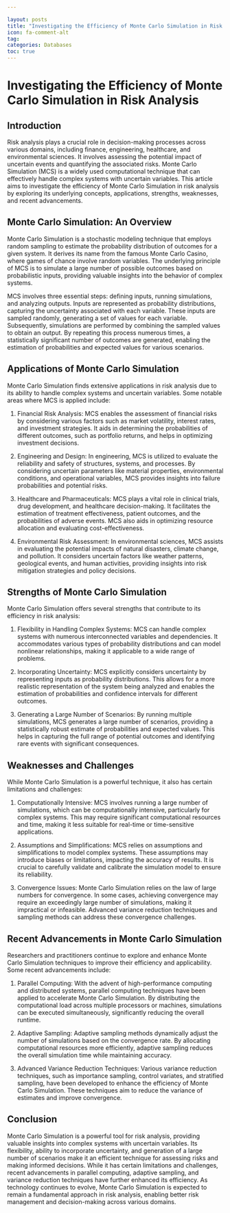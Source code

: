 ```yaml
---

layout: posts
title: "Investigating the Efficiency of Monte Carlo Simulation in Risk Analysis"
icon: fa-comment-alt
tag:      
categories: Databases
toc: true
---
```




# Investigating the Efficiency of Monte Carlo Simulation in Risk Analysis

## Introduction

Risk analysis plays a crucial role in decision-making processes across various domains, including finance, engineering, healthcare, and environmental sciences. It involves assessing the potential impact of uncertain events and quantifying the associated risks. Monte Carlo Simulation (MCS) is a widely used computational technique that can effectively handle complex systems with uncertain variables. This article aims to investigate the efficiency of Monte Carlo Simulation in risk analysis by exploring its underlying concepts, applications, strengths, weaknesses, and recent advancements.

## Monte Carlo Simulation: An Overview

Monte Carlo Simulation is a stochastic modeling technique that employs random sampling to estimate the probability distribution of outcomes for a given system. It derives its name from the famous Monte Carlo Casino, where games of chance involve random variables. The underlying principle of MCS is to simulate a large number of possible outcomes based on probabilistic inputs, providing valuable insights into the behavior of complex systems.

MCS involves three essential steps: defining inputs, running simulations, and analyzing outputs. Inputs are represented as probability distributions, capturing the uncertainty associated with each variable. These inputs are sampled randomly, generating a set of values for each variable. Subsequently, simulations are performed by combining the sampled values to obtain an output. By repeating this process numerous times, a statistically significant number of outcomes are generated, enabling the estimation of probabilities and expected values for various scenarios.

## Applications of Monte Carlo Simulation

Monte Carlo Simulation finds extensive applications in risk analysis due to its ability to handle complex systems and uncertain variables. Some notable areas where MCS is applied include:

1. Financial Risk Analysis: MCS enables the assessment of financial risks by considering various factors such as market volatility, interest rates, and investment strategies. It aids in determining the probabilities of different outcomes, such as portfolio returns, and helps in optimizing investment decisions.

2. Engineering and Design: In engineering, MCS is utilized to evaluate the reliability and safety of structures, systems, and processes. By considering uncertain parameters like material properties, environmental conditions, and operational variables, MCS provides insights into failure probabilities and potential risks.

3. Healthcare and Pharmaceuticals: MCS plays a vital role in clinical trials, drug development, and healthcare decision-making. It facilitates the estimation of treatment effectiveness, patient outcomes, and the probabilities of adverse events. MCS also aids in optimizing resource allocation and evaluating cost-effectiveness.

4. Environmental Risk Assessment: In environmental sciences, MCS assists in evaluating the potential impacts of natural disasters, climate change, and pollution. It considers uncertain factors like weather patterns, geological events, and human activities, providing insights into risk mitigation strategies and policy decisions.

## Strengths of Monte Carlo Simulation

Monte Carlo Simulation offers several strengths that contribute to its efficiency in risk analysis:

1. Flexibility in Handling Complex Systems: MCS can handle complex systems with numerous interconnected variables and dependencies. It accommodates various types of probability distributions and can model nonlinear relationships, making it applicable to a wide range of problems.

2. Incorporating Uncertainty: MCS explicitly considers uncertainty by representing inputs as probability distributions. This allows for a more realistic representation of the system being analyzed and enables the estimation of probabilities and confidence intervals for different outcomes.

3. Generating a Large Number of Scenarios: By running multiple simulations, MCS generates a large number of scenarios, providing a statistically robust estimate of probabilities and expected values. This helps in capturing the full range of potential outcomes and identifying rare events with significant consequences.

## Weaknesses and Challenges

While Monte Carlo Simulation is a powerful technique, it also has certain limitations and challenges:

1. Computationally Intensive: MCS involves running a large number of simulations, which can be computationally intensive, particularly for complex systems. This may require significant computational resources and time, making it less suitable for real-time or time-sensitive applications.

2. Assumptions and Simplifications: MCS relies on assumptions and simplifications to model complex systems. These assumptions may introduce biases or limitations, impacting the accuracy of results. It is crucial to carefully validate and calibrate the simulation model to ensure its reliability.

3. Convergence Issues: Monte Carlo Simulation relies on the law of large numbers for convergence. In some cases, achieving convergence may require an exceedingly large number of simulations, making it impractical or infeasible. Advanced variance reduction techniques and sampling methods can address these convergence challenges.

## Recent Advancements in Monte Carlo Simulation

Researchers and practitioners continue to explore and enhance Monte Carlo Simulation techniques to improve their efficiency and applicability. Some recent advancements include:

1. Parallel Computing: With the advent of high-performance computing and distributed systems, parallel computing techniques have been applied to accelerate Monte Carlo Simulation. By distributing the computational load across multiple processors or machines, simulations can be executed simultaneously, significantly reducing the overall runtime.

2. Adaptive Sampling: Adaptive sampling methods dynamically adjust the number of simulations based on the convergence rate. By allocating computational resources more efficiently, adaptive sampling reduces the overall simulation time while maintaining accuracy.

3. Advanced Variance Reduction Techniques: Various variance reduction techniques, such as importance sampling, control variates, and stratified sampling, have been developed to enhance the efficiency of Monte Carlo Simulation. These techniques aim to reduce the variance of estimates and improve convergence.

## Conclusion

Monte Carlo Simulation is a powerful tool for risk analysis, providing valuable insights into complex systems with uncertain variables. Its flexibility, ability to incorporate uncertainty, and generation of a large number of scenarios make it an efficient technique for assessing risks and making informed decisions. While it has certain limitations and challenges, recent advancements in parallel computing, adaptive sampling, and variance reduction techniques have further enhanced its efficiency. As technology continues to evolve, Monte Carlo Simulation is expected to remain a fundamental approach in risk analysis, enabling better risk management and decision-making across various domains.